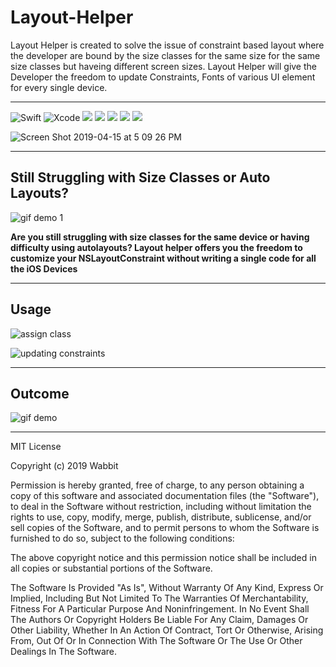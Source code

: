 # Layout-Helper
Layout Helper is created to solve the issue of constraint based layout where the developer are bound by the size classes for the same size for the same size classes but haveing different screen sizes. Layout Helper will give the Developer the freedom to update Constraints, Fonts of various UI element for every single device. 

---
![Swift](https://img.shields.io/badge/Swift-v4.2-orange.svg) 
![Xcode](https://img.shields.io/badge/XCode-10.0-blue.svg)
![](https://img.shields.io/badge/NSLayoutConstraint-Helper-green.svg) 
![](https://img.shields.io/badge/UILabel-Helper-green.svg) 
![](https://img.shields.io/badge/UITextField-Helper-green.svg)
![](https://img.shields.io/badge/UITextView-Helper-green.svg) 
![](https://img.shields.io/badge/UIButton-Helper-green.svg)


![Screen Shot 2019-04-15 at 5 09 26 PM](https://user-images.githubusercontent.com/20557360/56130275-0f724b00-5fa2-11e9-81ca-02cda8821dc3.png)



---
## Still Struggling with Size Classes or Auto Layouts?
![gif demo 1](https://user-images.githubusercontent.com/20557360/56130354-49435180-5fa2-11e9-8b47-49d6e8b04f88.gif)

**Are you still struggling with size classes for the same device or having difficulty using autolayouts?
Layout helper offers you the freedom to customize your NSLayoutConstraint without writing a single code for all the iOS Devices**

---

## Usage 
![assign class](https://user-images.githubusercontent.com/20557360/56131326-bd7ef480-5fa4-11e9-953e-3f5e2f97033f.gif)


![updating constraints](https://user-images.githubusercontent.com/20557360/56130612-0766db00-5fa3-11e9-994e-e94738cd7f27.gif)

---

## Outcome
![gif demo](https://user-images.githubusercontent.com/20557360/56130715-50b72a80-5fa3-11e9-9342-537d6cb6df6a.gif)





---
MIT License

Copyright (c) 2019 Wabbit

Permission is hereby granted, free of charge, to any person obtaining a copy
of this software and associated documentation files (the "Software"), to deal
in the Software without restriction, including without limitation the rights
to use, copy, modify, merge, publish, distribute, sublicense, and/or sell
copies of the Software, and to permit persons to whom the Software is
furnished to do so, subject to the following conditions:


The above copyright notice and this permission notice shall be included in all
copies or substantial portions of the Software.

The Software Is Provided "As Is", Without Warranty Of Any Kind, Express Or
Implied, Including But Not Limited To The Warranties Of Merchantability,
Fitness For A Particular Purpose And Noninfringement. In No Event Shall The
Authors Or Copyright Holders Be Liable For Any Claim, Damages Or Other
Liability, Whether In An Action Of Contract, Tort Or Otherwise, Arising From,
Out Of Or In Connection With The Software Or The Use Or Other Dealings In The Software.
    
    
